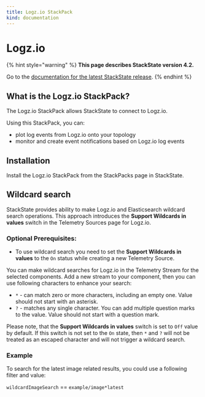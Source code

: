 ```yaml
---
title: Logz.io StackPack
kind: documentation
---
```


# Logz.io

{% hint style="warning" %}
**This page describes StackState version 4.2.**

Go to the [documentation for the latest StackState release](https://docs.stackstate.com/).
{% endhint %}

## What is the Logz.io StackPack?

The Logz.io StackPack allows StackState to connect to Logz.io.

Using this StackPack, you can:

* plot log events from Logz.io onto your topology
* monitor and create event notifications based on Logz.io log events

## Installation

Install the Logz.io StackPack from the StackPacks page in StackState.

## Wildcard search

StackState provides ability to make Logz.io and Elasticsearch wildcard search operations. This approach introduces the **Support Wildcards in values** switch in the Telemetry Sources page for Logz.io.

### Optional Prerequisites:

* To use wildcard search you need to set the **Support Wildcards in values** to the `On` status while creating a new Telemetry Source.

You can make wildcard searches for Logz.io in the Telemetry Stream for the selected components. Add a new stream to your component, then you can use following characters to enhance your search:

* `*` - can match zero or more characters, including an empty one. Value should not start with an asterisk.
* `?` - matches any single character. You can add multiple question marks to the value. Value should not start with a question mark.

Please note, that the **Support Wildcards in values** switch is set to `Off` value by default. If this switch is not set to the `On` state, then `*` and `?` will not be treated as an escaped character and will not trigger a wildcard search.

### Example

To search for the latest image related results, you could use a following filter and value:

`wildcardImageSearch` == `example/image*latest`

